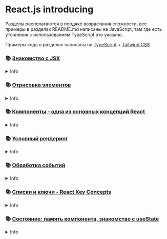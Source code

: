 # React.js introducing

Разделы располагаются в пордяке возрастания сложности, все примеры в разделах README.md написаны на JavaScript, там где есть уточнения с использованием TypeScript это указано.

Примеры кода в разделах написаны на [TypeScript](https://www.typescriptlang.org/) + [Tailwind CSS](https://tailwindcss.com/)

### 📚 [Знакомство с JSX](https://github.com/shopot/react-101/tree/chapter-01)

<details>
  <summary>Info</summary>

```shell
git checkout chapter-01
```

- 🔗 [Writing Markup with JSX](https://react.dev/learn/writing-markup-with-jsx)
- 🔗 [JavaScript in JSX with Curly Braces](https://react.dev/learn/javascript-in-jsx-with-curly-braces)
</details>

### 📚 [Отрисовка элементов](https://github.com/shopot/react-101/tree/chapter-02)

<details>
  <summary>Info</summary>

```shell
git checkout chapter-02
```

- 🔗 [Preserving and Resetting State](https://react.dev/learn/preserving-and-resetting-state)
</details>

### 📚 [Компоненты - одна из основных концепций React](https://github.com/shopot/react-101/tree/chapter-03)

<details>
  <summary>Info</summary>

```shell
git checkout chapter-03
```

- 🔗 [Describing the UI](https://react.dev/learn/describing-the-ui)
</details>

### 📚 [Условный рендеринг](https://github.com/shopot/react-101/tree/chapter-04)

<details>
  <summary>Info</summary>

```shell
git checkout chapter-04
```

- 🔗 [Conditional Rendering](https://react.dev/learn/conditional-rendering)
</details>

### 📚 [Обработка событий](https://github.com/shopot/react-101/tree/chapter-05)

<details>
  <summary>Info</summary>

```shell
git checkout chapter-05
```

- 🔗 [Responding to Events](https://react.dev/learn/responding-to-events)
- 🔗 [React event object](https://react.dev/reference/react-dom/components/common#react-event-object)
</details>

### 📚 [Списки и ключи - React Key Concepts](https://github.com/shopot/react-101/tree/chapter-06)

<details>
  <summary>Info</summary>

```shell
git checkout chapter-06
```

- 🔗 [Rendering Lists](https://react.dev/learn/rendering-lists)
</details>

### 📚 [Состояние: память компонента, знакомство с useState](https://github.com/shopot/react-101/tree/chapter-07)

<details>
  <summary>Info</summary>

```shell
git checkout chapter-07
```

- 🔗 [State: A Component's Memory](https://react.dev/learn/state-a-components-memory)
</details>
